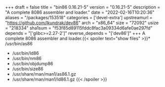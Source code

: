 +++
draft = false
title = "bin86 0.16.21-5"
version = "0.16.21-5"
description = "A complete 8086 assembler and loader."
date = "2022-02-16T10:20:36"
aliases = "/packages/153518"
categories = ['devel-extra']
upstreamurl = "https://github.com/lkundrak/dev86"
arch = "x86_64"
size = "72092"
usize = "218334"
sha1sum = "f53f85d89115fddc8fac3a09334d6afe0ae297fd"
depends = "['glibc>=2.27-2']"
reverse_depends = "['dev86']"
+++
A complete 8086 assembler and loader.{{< spoiler text="show files" >}}* /usr/bin/as86
* /usr/bin/ld86
* /usr/bin/nm86
* /usr/bin/objdump86
* /usr/bin/size86
* /usr/share/man/man1/as86.1.gz
* /usr/share/man/man1/ld86.1.gz
{{< /spoiler >}}